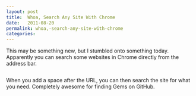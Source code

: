 ```yaml
---
layout: post
title:  Whoa, Search Any Site With Chrome
date:   2011-08-20
permalink: whoa,-search-any-site-with-chrome
categories:
---
```


This may be something new, but I stumbled onto something today. Apparently you can search some websites in Chrome directly from the address bar.

<img src="/images/search_chrome.png" alt="" />

When you add a space after the <span class="caps">URL</span>, you can then search the site for what you need. Completely awesome for finding Gems on GitHub.

<img src="/images/search_github.png" alt="" />
